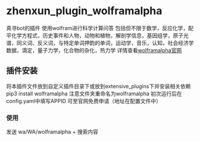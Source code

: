 # zhenxun_plugin_wolframalpha
真寻bot的插件
使用wolfram进行科学计算问答
包括但不限于数学，反应化学，配平化学方程式，历史事件和人物，动物和植物，解剖学信息，基因组学，原子光谱，同义词、反义词，与特定单词押韵的单词，运动学，音乐，认知，社会经济学数据，滴定，量子力学，化合物的杂化，热力学
详情查看[wolframalpha官网](https://www.wolframalpha.com/)
## 插件安装
将本插件文件放到自定义插件目录下或放到extensive_plugins下并安装相关依赖pip3 install wolframalpha
注意文件夹重命名为wolframalpha
初次运行后在config.yaml中填写APPID 可至官网免费申请（地址在配置文件中）
### 使用
发送 wa/WA/wolframalpha + 搜索内容
